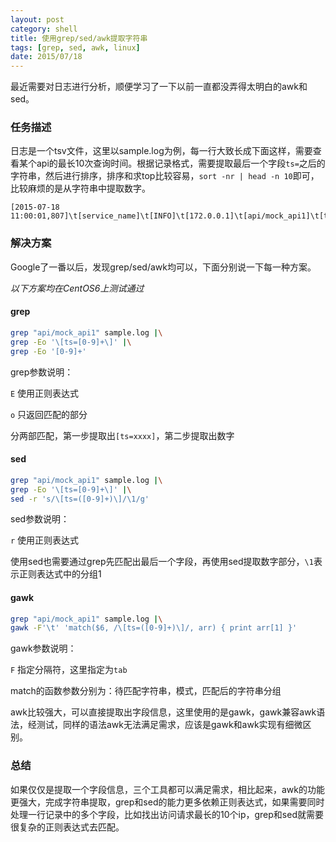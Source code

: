 ```yaml
---
layout: post
category: shell
title: 使用grep/sed/awk提取字符串
tags: [grep, sed, awk, linux]
date: 2015/07/18
---
```

最近需要对日志进行分析，顺便学习了一下以前一直都没弄得太明白的awk和sed。

### 任务描述

日志是一个tsv文件，这里以sample.log为例，每一行大致长成下面这样，需要查看某个api的最长10次查询时间。根据记录格式，需要提取最后一个字段`ts=`之后的字符串，然后进行排序，排序和求top比较容易，`sort -nr | head -n 10`即可，比较麻烦的是从字符串中提取数字。

```
[2015-07-18 11:00:01,807]\t[service_name]\t[INFO]\t[172.0.0.1]\t[api/mock_api1]\t[ts=239]
```

### 解决方案

Google了一番以后，发现grep/sed/awk均可以，下面分别说一下每一种方案。

*以下方案均在CentOS6上测试通过*

#### grep

```bash
grep "api/mock_api1" sample.log |\
grep -Eo '\[ts=[0-9]+\]' |\
grep -Eo '[0-9]+'
```
grep参数说明：

`E` 使用正则表达式

`o` 只返回匹配的部分

分两部匹配，第一步提取出`[ts=xxxx]`，第二步提取出数字

#### sed

```bash
grep "api/mock_api1" sample.log |\
grep -Eo '\[ts=[0-9]+\]' |\
sed -r 's/\[ts=([0-9]+)\]/\1/g'
```
sed参数说明：

`r` 使用正则表达式

使用sed也需要通过grep先匹配出最后一个字段，再使用sed提取数字部分，`\1`表示正则表达式中的分组1

#### gawk

```bash
grep "api/mock_api1" sample.log |\
gawk -F'\t' 'match($6, /\[ts=([0-9]+)\]/, arr) { print arr[1] }'
```

gawk参数说明：

`F` 指定分隔符，这里指定为`tab`

match的函数参数分别为：待匹配字符串，模式，匹配后的字符串分组

awk比较强大，可以直接提取出字段信息，这里使用的是gawk，gawk兼容awk语法，经测试，同样的语法awk无法满足需求，应该是gawk和awk实现有细微区别。

### 总结

如果仅仅是提取一个字段信息，三个工具都可以满足需求，相比起来，awk的功能更强大，完成字符串提取，grep和sed的能力更多依赖正则表达式，如果需要同时处理一行记录中的多个字段，比如找出访问请求最长的10个ip，grep和sed就需要很复杂的正则表达式去匹配。
